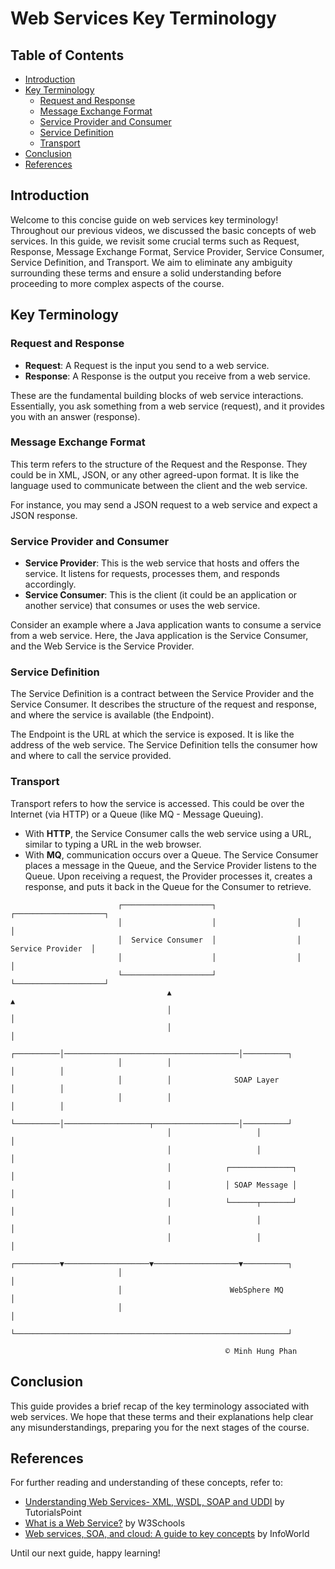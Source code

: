 # Web Services Key Terminology

## Table of Contents

- [Introduction](#introduction)
- [Key Terminology](#key-terminology)
    - [Request and Response](#request-and-response)
    - [Message Exchange Format](#message-exchange-format)
    - [Service Provider and Consumer](#service-provider-and-consumer)
    - [Service Definition](#service-definition)
    - [Transport](#transport)
- [Conclusion](#conclusion)
- [References](#references)

## Introduction

Welcome to this concise guide on web services key terminology! Throughout our previous videos, we discussed the basic concepts of web services. In this guide, we revisit some crucial terms such as Request, Response, Message Exchange Format, Service Provider, Service Consumer, Service Definition, and Transport. We aim to eliminate any ambiguity surrounding these terms and ensure a solid understanding before proceeding to more complex aspects of the course.

## Key Terminology

### Request and Response

- **Request**: A Request is the input you send to a web service. 
- **Response**: A Response is the output you receive from a web service.

These are the fundamental building blocks of web service interactions. Essentially, you ask something from a web service (request), and it provides you with an answer (response).

### Message Exchange Format

This term refers to the structure of the Request and the Response. They could be in XML, JSON, or any other agreed-upon format. It is like the language used to communicate between the client and the web service.

For instance, you may send a JSON request to a web service and expect a JSON response.

### Service Provider and Consumer

- **Service Provider**: This is the web service that hosts and offers the service. It listens for requests, processes them, and responds accordingly.
- **Service Consumer**: This is the client (it could be an application or another service) that consumes or uses the web service.

Consider an example where a Java application wants to consume a service from a web service. Here, the Java application is the Service Consumer, and the Web Service is the Service Provider.

### Service Definition

The Service Definition is a contract between the Service Provider and the Service Consumer. It describes the structure of the request and response, and where the service is available (the Endpoint).

The Endpoint is the URL at which the service is exposed. It is like the address of the web service. The Service Definition tells the consumer how and where to call the service provided.

### Transport

Transport refers to how the service is accessed. This could be over the Internet (via HTTP) or a Queue (like MQ - Message Queuing). 

- With **HTTP**, the Service Consumer calls the web service using a URL, similar to typing a URL in the web browser. 
- With **MQ**, communication occurs over a Queue. The Service Consumer places a message in the Queue, and the Service Provider listens to the Queue. Upon receiving a request, the Provider processes it, creates a response, and puts it back in the Queue for the Consumer to retrieve.

```plaintex
                        ┌────────────────────┐                  ┌────────────────────┐ 
                        │                    │                  │                    │ 
                        │  Service Consumer  │                  │  Service Provider  │ 
                        │                    │                  │                    │ 
                        └────────────────────┘                  └────────────────────┘ 
                                   ▲                                       ▲           
                                   │                                       │           
                                   │                                       │           
                        ┌──────────│───────────────────────────────────────│──────────┐
                        │          │                                       │          │
                        │          │              SOAP Layer               │          │
                        │          │                                       │          │
                        └──────────│───────────────────┬───────────────────│──────────┘
                                   │                   │                   │           
                                   │                   │                   │           
                                   │            ┌──────────────┐           │           
                                   │            │ SOAP Message │           │           
                                   │            └──────┬───────┘           │           
                                   │                   │                   │           
                                   │                   │                   │           
                        ┌──────────▼───────────────────▼───────────────────▼──────────┐
                        │                                                             │
                        │                        WebSphere MQ                         │
                        │                                                             │
                        └─────────────────────────────────────────────────────────────┘

                                                © Minh Hung Phan
```

## Conclusion

This guide provides a brief recap of the key terminology associated with web services. We hope that these terms and their explanations help clear any misunderstandings, preparing you for the next stages of the course. 

## References

For further reading and understanding of these concepts, refer to:

- [Understanding Web Services- XML, WSDL, SOAP and UDDI](https://www.tutorialspoint.com/wsdl/wsdl_introduction.htm) by TutorialsPoint
- [What is a Web Service?](https://www.w3schools.com/whatis/whatis_webservice.asp) by W3Schools
- [Web services, SOA, and cloud: A guide to key concepts](https://www.infoworld.com/article/2074214/web-services--soa--and-cloud--a-guide-to-key-concepts.html) by InfoWorld

Until our next guide, happy learning!
